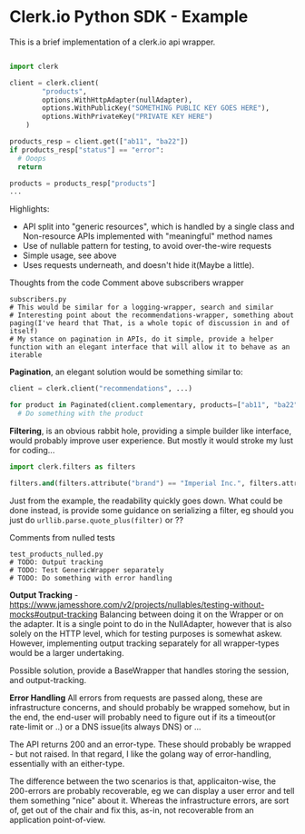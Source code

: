 # Clerk.io Python SDK - Example

This is a brief implementation of a clerk.io api wrapper.

```python

import clerk

client = clerk.client(
        "products",
        options.WithHttpAdapter(nullAdapter),
        options.WithPublicKey("SOMETHING PUBLIC KEY GOES HERE"),
        options.WithPrivateKey("PRIVATE KEY HERE")
    )

products_resp = client.get(["ab11", "ba22"])
if products_resp["status"] == "error":
  # Ooops
  return

products = products_resp["products"]
...

```

Highlights:

- API split into "generic resources", which is handled by a single class and Non-resource APIs implemented with "meaningful" method names
- Use of nullable pattern for testing, to avoid over-the-wire requests
- Simple usage, see above
- Uses requests underneath, and doesn't hide it(Maybe a little).

Thoughts from the code
Comment above subscribers wrapper

```
subscribers.py
# This would be similar for a logging-wrapper, search and similar
# Interesting point about the recommendations-wrapper, something about paging(I've heard that That, is a whole topic of discussion in and of itself)
# My stance on pagination in APIs, do it simple, provide a helper function with an elegant interface that will allow it to behave as an iterable
```

**Pagination**, an elegant solution would be something similar to:

```python
client = clerk.client("recommendations", ...)

for product in Paginated(client.complementary, products=["ab11", "ba22"], visitor="Johnie"):
  # Do something with the product

```

**Filtering**, is an obvious rabbit hole, providing a simple builder like interface, would probably
improve user experience. But mostly it would stroke my lust for coding...

```python
import clerk.filters as filters

filters.and(filters.attribute("brand") == "Imperial Inc.", filters.attribute("price") > 100)
```

Just from the example, the readability quickly goes down. What could be done instead, is provide
some guidance on serializing a filter, eg should you just do `urllib.parse.quote_plus(filter)` or ??

Comments from nulled tests

```
test_products_nulled.py
# TODO: Output tracking
# TODO: Test GenericWrapper separately
# TODO: Do something with error handling
```

**Output Tracking** - https://www.jamesshore.com/v2/projects/nullables/testing-without-mocks#output-tracking
Balancing between doing it on the Wrapper or on the adapter. It is a single point to do in the
NullAdapter, however that is also solely on the HTTP level, which for testing purposes is somewhat
askew. However, implementing output tracking separately for all wrapper-types would be a larger
undertaking.

Possible solution, provide a BaseWrapper that handles storing the session, and output-tracking.

**Error Handling** All errors from requests are passed along, these are infrastructure concerns,
and should probably be wrapped somehow, but in the end, the end-user will probably need to figure
out if its a timeout(or rate-limit or ..) or a DNS issue(its always DNS) or ...

The API returns 200 and an error-type. These should probably be wrapped - but not raised. In that
regard, I like the golang way of error-handling, essentially with an either-type.

The difference between the two scenarios is that, applicaiton-wise, the 200-errors are probably
recoverable, eg we can display a user error and tell them something "nice" about it.
Whereas the infrastructure errors, are sort of, get out of the chair and fix this, as-in, not
recoverable from an application point-of-view.
